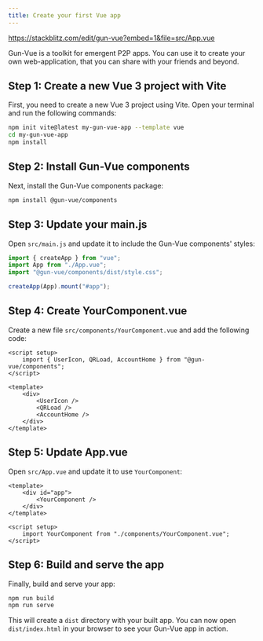 ```yaml
---
title: Create your first Vue app
---
```


https://stackblitz.com/edit/gun-vue?embed=1&file=src/App.vue

Gun-Vue is a toolkit for emergent P2P apps. You can use it to create your own web-application, that you can share with your friends and beyond.

## Step 1: Create a new Vue 3 project with Vite

First, you need to create a new Vue 3 project using Vite. Open your terminal and run the following commands:

```sh
npm init vite@latest my-gun-vue-app --template vue
cd my-gun-vue-app
npm install
```

## Step 2: Install Gun-Vue components

Next, install the Gun-Vue components package:

```sh
npm install @gun-vue/components
```

## Step 3: Update your main.js

Open `src/main.js` and update it to include the Gun-Vue components' styles:

```javascript
import { createApp } from "vue";
import App from "./App.vue";
import "@gun-vue/components/dist/style.css";

createApp(App).mount("#app");
```

## Step 4: Create YourComponent.vue

Create a new file `src/components/YourComponent.vue` and add the following code:

```vue
<script setup>
	import { UserIcon, QRLoad, AccountHome } from "@gun-vue/components";
</script>

<template>
	<div>
		<UserIcon />
		<QRLoad />
		<AccountHome />
	</div>
</template>
```

## Step 5: Update App.vue

Open `src/App.vue` and update it to use `YourComponent`:

```vue
<template>
	<div id="app">
		<YourComponent />
	</div>
</template>

<script setup>
	import YourComponent from "./components/YourComponent.vue";
</script>
```

## Step 6: Build and serve the app

Finally, build and serve your app:

```sh
npm run build
npm run serve
```

This will create a `dist` directory with your built app. You can now open `dist/index.html` in your browser to see your Gun-Vue app in action.
